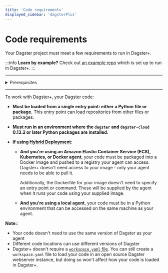 ```yaml
---
title: 'Code requirements'
displayed_sidebar: 'dagsterPlus'
---
```


# Code requirements

Your Dagster project must meet a few requirements to run in Dagster+.

:::info
**Learn by example?** Check out [an example repo](https://github.com/dagster-io/hooli-data-eng-pipelines) which is set up to run in Dagster+.
:::

---

<details>
  <summary>Prerequisites</summary>

To follow the steps in this guide, you'll need:

- A basic understanding of Python project structure and Docker.
- Familiarity with [deploying open source Dagster](/guides/deployment).
</details>

---

To work with Dagster+, your Dagster code:

- **Must be loaded from a single entry point: either a Python file or package.** This entry point can load repositories from other files or packages.

- **Must run in an environment where the `dagster` and `dagster-cloud` 0.13.2 or later Python packages are installed.**

- **If using [Hybrid Deployment](/dagster-plus/deployment/hybrid)**:

  - **And you're using an Amazon Elastic Container Service (ECS), Kubernetes, or Docker agent**, your code must be packaged into a Docker image and pushed to a registry your agent can access. Dagster+ doesn't need access to your image - only your agent needs to be able to pull it.

    Additionally, the Dockerfile for your image doesn't need to specify an entry point or command. These will be supplied by the agent when it runs your code using your supplied image.

  - **And you're using a local agent**, your code must be in a Python environment that can be accessed on the same machine as your agent.

**Note:**:

- Your code doesn't need to use the same version of Dagster as your agent
- Different code locations can use different versions of Dagster
- Dagster+ doesn't require a [`workspace.yaml` file](/todo). You can still create a `workspace.yaml` file to load your code in an open source Dagster webserver instance, but doing so won't affect how your code is loaded in Dagster+.
